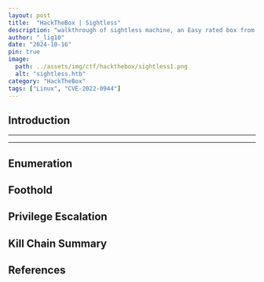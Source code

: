```yaml
---
layout: post
title:  "HackTheBox | Sightless"
description: "walkthrough of sightless machine, an Easy rated box from HackTheBox"
author: "_lig10"
date: "2024-10-16"
pin: true
image:
  path: ../assets/img/ctf/hackthebox/sightless1.png
  alt: "sightless.htb"
category: "HackTheBox"
tags: ["Linux", "CVE-2022-0944"]
---
```


## Introduction
------------------------------------------------------------------------------------------


------------------------------------------------------------------------------------------

## Enumeration



## Foothold


## Privilege Escalation


## Kill Chain Summary


## References
